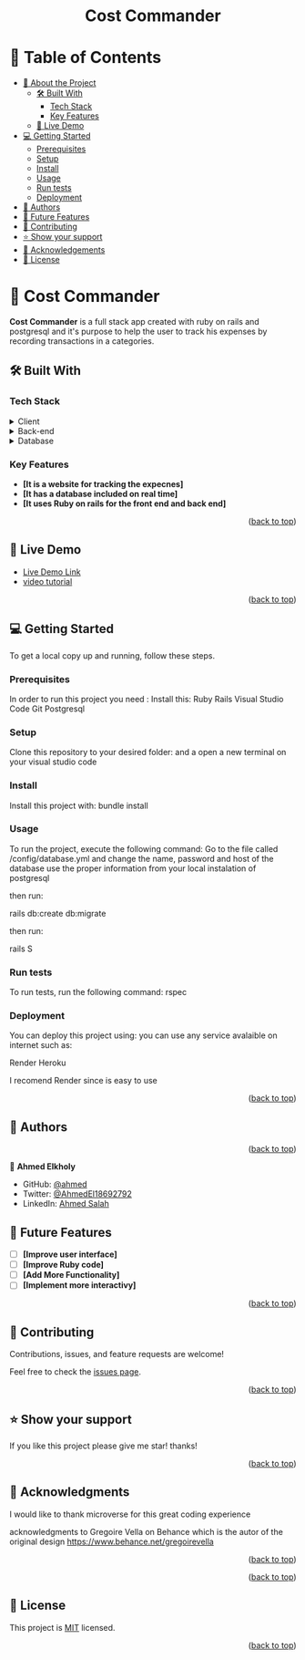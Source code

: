<a name="readme-top"></a>

<div align="center"> 
  <h1>Cost Commander</h1>

</div>



# 📗 Table of Contents

- [📖 About the Project](#about-project)
  - [🛠 Built With](#built-with)
    - [Tech Stack](#tech-stack)
    - [Key Features](#key-features)
  - [🚀 Live Demo](#live-demo)
- [💻 Getting Started](#getting-started)
  - [Prerequisites](#prerequisites)
  - [Setup](#setup)
  - [Install](#install)
  - [Usage](#usage)
  - [Run tests](#run-tests)
  - [Deployment](#deployment)
- [👥 Authors](#authors)
- [🔭 Future Features](#future-features)
- [🤝 Contributing](#contributing)
- [⭐️ Show your support](#support)
- [🙏 Acknowledgements](#acknowledgements)
- [📝 License](#license)



# 📖 Cost Commander <a name="about-project"></a>

**Cost Commander** is a full stack app created with ruby on rails and postgresql and it's purpose to help the user to track his expenses by recording transactions in a categories.

## 🛠 Built With <a name="built-with"></a>

### Tech Stack <a name="tech-stack"></a>

<details>
  <summary>Client</summary>
  <ul>
    <li><a href="https://reactjs.org/">Ruby</a></li>
  </ul>
</details>
<details>
  <summary>Back-end</summary>
  <ul>
    <li><a href="https://rubyonrails.org/">Rails</a></li>
  </ul>
</details>
<details>
  <summary>Database</summary>
  <ul>
    <li><a href="https://www.postgresql.org/">Postgresql</a></li>
  </ul>
</details>



### Key Features <a name="key-features"></a>

<!-- > Describe between 1-3 key features of the application. -->

- **[It is a website for tracking the expecnes]**
- **[It has a database included on real time]**
- **[It uses Ruby on rails for the front end and back end]**

<p align="right">(<a href="#readme-top">back to top</a>)</p>

## 🚀 Live Demo <a name="live-demo"></a>

- [Live Demo Link](https://rails-qtm1.onrender.com/)
- [ video tutorial ](https://drive.google.com/file/d/1sLPj2u79EM7wvpPxlYuQqlg7NYwYgWH9/view?usp=sharing)



<p align="right">(<a href="#readme-top">back to top</a>)</p>



## 💻 Getting Started <a name="getting-started"></a>


To get a local copy up and running, follow these steps.

### Prerequisites

In order to run this project you need :
Install this:
Ruby
Rails
Visual Studio Code
Git
Postgresql


### Setup

Clone this repository to your desired folder:
and a open a new terminal on your visual studio code  

### Install

Install this project with:
bundle install

### Usage

To run the project, execute the following command:
Go to the file called /config/database.yml 
and change the name, password and host of the database
use the proper information from your local instalation of postgresql

then run:

rails db:create db:migrate

then run:

rails S


### Run tests

To run tests, run the following command:
rspec

### Deployment

You can deploy this project using:
you can use any service avalaible on internet such as:

Render
Heroku

I recomend Render since is easy to use


<p align="right">(<a href="#readme-top">back to top</a>)</p>



## 👥 Authors <a name="authors"></a>


<p align="right">(<a href="#readme-top">back to top</a>)</p>


👤 **Ahmed Elkholy**

- GitHub: [@ahmed](https://github.com/ahmed025566)
- Twitter: [@AhmedEl18692792](https://twitter.com/AhmedEl18692792)
- LinkedIn: [Ahmed Salah](https://www.linkedin.com/in/ahmed-salah025566/)



## 🔭 Future Features <a name="future-features"></a>

- [ ] **[Improve user interface]**
- [ ] **[Improve Ruby code]**
- [ ] **[Add More Functionality]**
- [ ] **[Implement more interactivy]**

<p align="right">(<a href="#readme-top">back to top</a>)</p>



## 🤝 Contributing <a name="contributing"></a>

Contributions, issues, and feature requests are welcome!

Feel free to check the [issues page](../../issues/).

<p align="right">(<a href="#readme-top">back to top</a>)</p>



## ⭐️ Show your support <a name="support"></a>

If you like this project please give me star! thanks!

<p align="right">(<a href="#readme-top">back to top</a>)</p>



## 🙏 Acknowledgments <a name="acknowledgements"></a>

I would like to thank microverse for this great coding experience

acknowledgments to Gregoire Vella on Behance which is the autor of the original design
https://www.behance.net/gregoirevella

<p align="right">(<a href="#readme-top">back to top</a>)</p>



<p align="right">(<a href="#readme-top">back to top</a>)</p>



## 📝 License <a name="license"></a>

This project is [MIT](./MIT.md) licensed.

<p align="right">(<a href="#readme-top">back to top</a>)</p>
